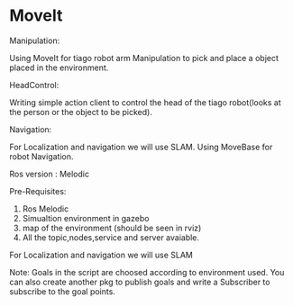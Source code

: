 # MoveIt
Manipulation: 

Using MoveIt for tiago robot arm Manipulation to pick and place a object placed in the environment.

HeadControl:

Writing simple action client to control the head of the tiago robot(looks at the person or the object to be picked). 

Navigation: 

For Localization and navigation we will use SLAM. Using MoveBase for robot Navigation. 

Ros version : Melodic

Pre-Requisites: 
1. Ros Melodic
2. Simualtion environment in gazebo
3. map of the environment (should be seen in rviz)
4. All the topic,nodes,service and server avaiable. 

For Localization and navigation we will use SLAM

Note: Goals in the script are choosed according to environment used. You can also create another pkg to publish goals and write a Subscriber to subscribe to the goal points.  
